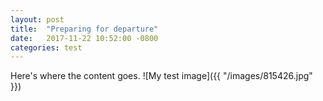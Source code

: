 ```yaml
---
layout: post
title:  "Preparing for departure"
date:   2017-11-22 10:52:00 -0800
categories: test
---
```


Here's where the content goes.
![My test image]({{ "/images/815426.jpg" }})
